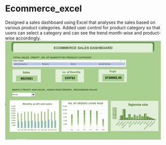 # Ecommerce_excel
Designed a sales dashboard using Excel that analyses the sales based on various product categories. Added user control for product category so that users can select a category and can see the trend month-wise and product-wise accordingly.
<img src="ecommerce_excel.png">
